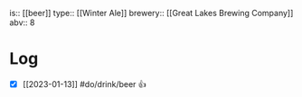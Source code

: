 is:: [[beer]]
type:: [[Winter Ale]]
brewery:: [[Great Lakes Brewing Company]]
abv:: 8

# Log
- [x] [[2023-01-13]] #do/drink/beer 👍
